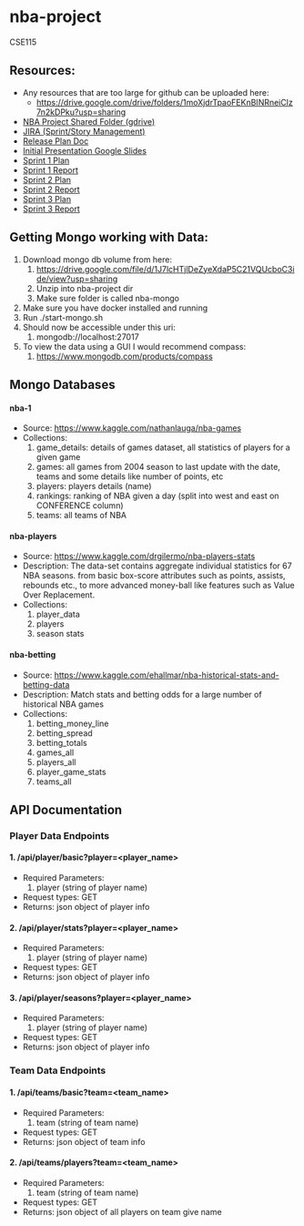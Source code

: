 # nba-project
CSE115

## Resources:
* Any resources that are too large for github can be uploaded here:
    * https://drive.google.com/drive/folders/1moXjdrTpaoFEKnBINRneiClz7n2kDPku?usp=sharing
* [NBA Project Shared Folder (gdrive)](https://drive.google.com/drive/folders/0APLV1JIxxMvNUk9PVA)
* [JIRA (Sprint/Story Management)](https://nbadb.atlassian.net/secure/RapidBoard.jspa?projectKey=NBA)
* [Release Plan Doc](https://docs.google.com/document/d/1Gi5N25cxH5tdHwD4RcxDuTLrFQG7naUqsnnJQdIfxS8/edit)
* [Initial Presentation Google Slides](https://docs.google.com/document/d/1Gi5N25cxH5tdHwD4RcxDuTLrFQG7naUqsnnJQdIfxS8/edit)
* [Sprint 1 Plan](https://docs.google.com/document/d/1vhGEjX9edBMyNXJ1CU2zA4r9vIr3i6M9A2rFQYs-AD8/edit?usp=sharing)
* [Sprint 1 Report](https://docs.google.com/document/d/1b-AZ1sWr0hPJQJBzr8ktH7feTw9IG9P5ZyXByoQW3g0/edit?usp=sharing)
* [Sprint 2 Plan](https://docs.google.com/document/d/18SG5_iivvgSS76AtI7EcfZMnXrB4IlHhEpBKrsddRQo/edit?usp=sharing)
* [Sprint 2 Report](https://docs.google.com/document/d/1JfbDNvRw3NlE1pCAG2c65WSvfoK84Y9yfzEmHtkq7QU/edit?usp=sharing)
* [Sprint 3 Plan](https://docs.google.com/document/d/1KXc_8nbs-cNGViP5YPqUC7lDmhc00pSWgkuNrT-BJ9I/edit)
* [Sprint 3 Report](https://docs.google.com/document/d/18Ub32gAbnZThY7ou6OQW-b6G4yuQ51BQShq6zSCOeOs/edit)
## Getting Mongo working with Data:
1. Download mongo db volume from here:
    1. https://drive.google.com/file/d/1J7lcHTjlDeZyeXdaP5C21VQUcboC3ide/view?usp=sharing
    2. Unzip into nba-project dir
    3. Make sure folder is called nba-mongo
2. Make sure you have docker installed and running
3. Run ./start-mongo.sh
4. Should now be accessible under this uri:
    1. mongodb://localhost:27017
5. To view the data using a GUI I would recommend compass:
    1. https://www.mongodb.com/products/compass
    
## Mongo Databases

#### nba-1
* Source: https://www.kaggle.com/nathanlauga/nba-games
* Collections:
    1. game_details: details of games dataset, all statistics of players for a given game
    2. games: all games from 2004 season to last update with the date, teams and some details like number of points, etc
    3. players: players details (name)
    4. rankings: ranking of NBA given a day (split into west and east on CONFERENCE column)
    5. teams: all teams of NBA
    
#### nba-players
* Source: https://www.kaggle.com/drgilermo/nba-players-stats
* Description: The data-set contains aggregate individual statistics for 67 NBA seasons. from basic box-score attributes such as points, assists, rebounds etc., to more advanced money-ball like features such as Value Over Replacement.
* Collections:
    1. player_data
    2. players
    3. season stats
    
#### nba-betting
* Source: https://www.kaggle.com/ehallmar/nba-historical-stats-and-betting-data
* Description: Match stats and betting odds for a large number of historical NBA games
* Collections:
    1. betting_money_line
    2. betting_spread
    3. betting_totals
    4. games_all
    5. players_all
    6. player_game_stats
    7. teams_all

        
## API Documentation

### Player Data Endpoints
#### 1. /api/player/basic?player=<player_name>
* Required Parameters:
    1. player (string of player name)
* Request types: GET
* Returns: json object of player info

#### 2. /api/player/stats?player=<player_name>
* Required Parameters:
    1. player (string of player name)
* Request types: GET
* Returns: json object of player info

#### 3. /api/player/seasons?player=<player_name>
* Required Parameters:
    1. player (string of player name)
* Request types: GET
* Returns: json object of player info

### Team Data Endpoints
#### 1. /api/teams/basic?team=<team_name>
* Required Parameters:
    1. team (string of team name)
* Request types: GET
* Returns: json object of team info

#### 2. /api/teams/players?team=<team_name>
* Required Parameters:
    1. team (string of team name)
* Request types: GET
* Returns: json object of all players on team give name


